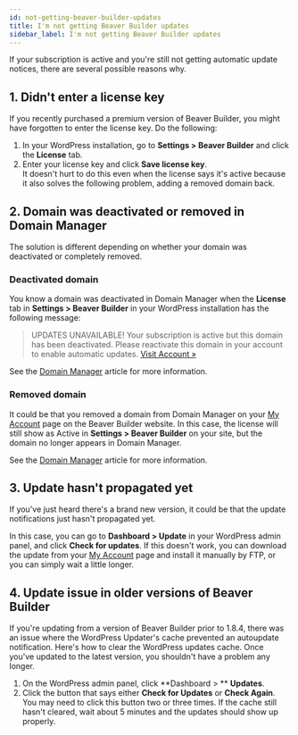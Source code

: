 ```yaml
---
id: not-getting-beaver-builder-updates
title: I'm not getting Beaver Builder updates
sidebar_label: I'm not getting Beaver Builder updates
---
```


If your subscription is active and you're still not getting automatic update
notices, there are several possible reasons why.

## 1. Didn't enter a license key

If you recently purchased a premium version of Beaver Builder, you might have
forgotten to enter the license key. Do the following:

  1. In your WordPress installation, go to **Settings > Beaver Builder** and click the **License** tab.
  2. Enter your license key and click **Save license key**.   
It doesn't hurt to do this even when the license says it's active because it
also solves the following problem, adding a removed domain back.

## 2. Domain was deactivated or removed in Domain Manager

The solution is different depending on whether your domain was deactivated or
completely removed.

### Deactivated domain

You know a domain was deactivated in Domain Manager when the  **License**  tab
in **Settings > Beaver Builder** in your WordPress installation has the
following message:

> UPDATES UNAVAILABLE! Your subscription is active but this domain has been
deactivated. Please reactivate this domain in your account to enable automatic
updates.   [Visit Account »](https://www.wpbeaverbuilder.com/my-account/)

See the [Domain Manager](../../account/domain-manager.md) article for more information.

### Removed domain

It could be that you removed a domain from Domain Manager on your  [My Account](https://www.wpbeaverbuilder.com/my-account/) page on the Beaver Builder website. In this case, the license will still show as Active in
**Settings > Beaver Builder** on your site, but the domain no longer appears in
Domain Manager.

See the [Domain Manager](../../account/domain-manager.md) article for more information.

## 3. Update hasn't propagated yet

If you've just heard there's a brand new version, it could be that the update
notifications just hasn't propagated yet.

In this case, you can go to **Dashboard > Update** in your WordPress admin
panel, and click **Check for updates**. If this doesn't work, you can download
the update from your  [My Account](https://www.wpbeaverbuilder.com/my-account/) page and install it manually by FTP, or you can simply wait a little longer.

## 4. Update issue in older versions of Beaver Builder

If you're updating from a version of Beaver Builder prior to 1.8.4, there was an
issue where the WordPress Updater's cache prevented an autoupdate
notification. Here's how to clear the WordPress updates cache. Once you've updated to the latest
version, you shouldn't have a problem any longer.

  1. On the WordPress admin panel, click **Dashboard > ** **Updates**.
  2. Click the button that says either **Check for Updates** or **Check Again**.  
You may need to click this button two or three times. If the cache still
hasn't cleared, wait about 5 minutes and the updates should show up properly.
